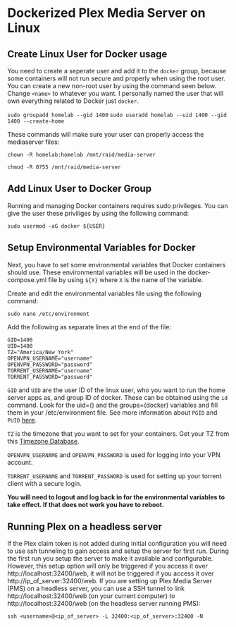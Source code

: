 # Dockerized Plex Media Server on Linux

## Create Linux User for Docker usage
You need to create a seperate user and add it to the `docker` group, because some containers will not run secure and properly when using the root user.
You can create a new non-root user by using the command seen below. Change `<name>` to whatever you want. I personally named the user that will own everything related to Docker just `docker`.

`sudo groupadd homelab --gid 1400`
`sudo useradd homelab --uid 1400 --gid 1400 --create-home`

These commands will make sure your user can properly access the mediaserver files:

`chown -R homelab:homelab /mnt/raid/media-server`

`chmod -R 0755 /mnt/raid/media-server`

## Add Linux User to Docker Group
Running and managing Docker containers requires sudo privileges. You can give the user these priviliges by using the following command:

`sudo usermod -aG docker ${USER}`

## Setup Environmental Variables for Docker
Next, you have to set some environmental variables that Docker containers should use.
These environmental variables will be used in the docker-compose.yml file by using `${X}` where `X` is the name of the variable.

Create and edit the environmental variables file using the following command:

`sudo nano /etc/environment`

Add the following as separate lines at the end of the file:

```
GID=1400
UID=1400
TZ="America/New_York"
OPENVPN_USERNAME="username"
OPENVPN_PASSWORD="password"
TORRENT_USERNAME="username"
TORRENT_PASSWORD="password"
```

`GID` and `UID` are the user ID of the linux user, who you want to run the home server apps as, and group ID of docker. These can be obtained using the `id` command. Look for the uid=(<name>) and the groups=(docker) variables and fill them in your /etc/environment file. See more information about `PGID` and `PUID` [here](https://docs.linuxserver.io/general/understanding-puid-and-pgid).

`TZ` is the timezone that you want to set for your containers. Get your TZ from this [Timezone Database](https://en.wikipedia.org/wiki/List_of_tz_database_time_zones).

`OPENVPN_USERNAME` and `OPENVPN_PASSWORD` is used for logging into your VPN account.

`TORRENT_USERNAME` and `TORRENT_PASSWORD` is used for setting up your torrent client with a secure login.

**You will need to logout and log back in for the environmental variables to take effect. If that does not work you have to reboot.**

## Running Plex on a headless server
If the Plex claim token is not added during initial configuration you will need to use ssh tunneling to gain access and setup the server for first run. During the first run you setup the server to make it available and configurable. However, this setup option will only be triggered if you access it over http://localhost:32400/web, it will not be triggered if you access it over http://ip_of_server:32400/web. If you are setting up Plex Media Server (PMS) on a headless server, you can use a SSH tunnel to link http://localhost:32400/web (on your current computer) to http://localhost:32400/web (on the headless server running PMS):

`ssh <username>@<ip_of_server> -L 32400:<ip_of_server>:32400 -N`
